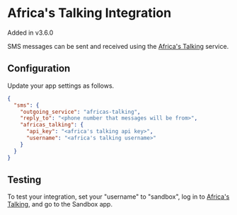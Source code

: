# Africa's Talking Integration

Added in v3.6.0

SMS messages can be sent and received using the [Africa's Talking](https://africastalking.com) service.

## Configuration

Update your app settings as follows.

```json
{
  "sms": {
    "outgoing_service": "africas-talking",
    "reply_to": "<phone number that messages will be from>",
    "africas_talking": {
      "api_key": "<africa's talking api key>",
      "username": "<africa's talking username>"
    }
  }
}
```

## Testing

To test your integration, set your "username" to "sandbox", log in to [Africa's Talking](https://account.africastalking.com), and go to the Sandbox app.
